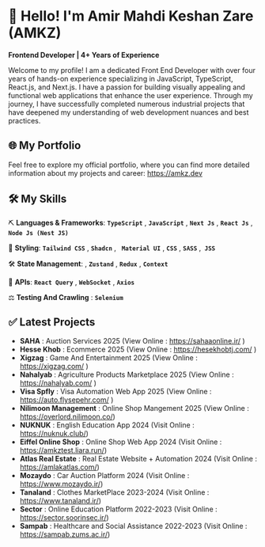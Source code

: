 


# 👋 Hello! I'm Amir Mahdi Keshan Zare (AMKZ)

**Frontend Developer | 4+ Years of Experience**

Welcome to my profile! I am a dedicated Front End Developer with over four years of hands-on experience specializing in JavaScript, TypeScript, React.js, and Next.js. I have a passion for building visually appealing and functional web applications that enhance the user experience. Through my journey, I have successfully completed numerous industrial projects that have deepened my understanding of web development nuances and best practices.

## :globe_with_meridians: My Portfolio

Feel free to explore my official portfolio, where you can find more detailed information about my projects and career: https://amkz.dev

## 🛠️ My Skills

 ⛏️ **Languages & Frameworks**:   **``TypeScript``** , **``JavaScript``** ,   **``Next Js``** ,  **``React Js``** ,  **``Node Js (Nest JS)``**

🎨 **Styling**: **``Tailwind CSS``** , **``Shadcn``** ,  **`` Material UI``** ,  **``CSS``**  ,  **``SASS``** ,**`` JSS``** 

🛠 **State Management**: , **``Zustand``** , **``Redux``** , **``Context``**

📡 **APIs**: **``React Query``** , **``WebSocket``**  , **``Axios``**

⚖️ **Testing And Crawling** : **``Selenium``**



## :white_check_mark: Latest Projects


* **SAHA** : Auction Services  2025 (View Online  : https://sahaaonline.ir/  )
* **Hesse Khob** : Ecommerce  2025 (View Online  : https://hesekhobtj.com/ )
* **Xigzag** : Game And Entertainment  2025 (View Online  : https://xigzag.com/ )
* **Nahalyab** : Agriculture Products Marketplace  2025 (View Online  : https://nahalyab.com/ )
* **Visa Spfly** : Visa Automation Web App  2025 (View Online  : https://auto.flysepehr.com/ )
* **Nilimoon Management** : Online Shop Mangement 2025 (View Online : https://overlord.nilimoon.co/)
* **NUKNUK** : English Education App 2024 (Visit Online : https://nuknuk.club/)
* **Eiffel Online Shop** : Online Shop Web App 2024 (Visit Online : https://amkztest.liara.run/)
* **Atlas Real Estate** : Real Estate Website + Automation 2024 (Visit Online : https://amlakatlas.com/)
* **Mozaydo** : Car Auction Platform 2024 (Visit Online : https://www.mozaydo.ir/)
* **Tanaland** : Clothes MarketPlace 2023-2024 (Visit Online : https://www.tanaland.ir/)
* **Sector** : Online Education Platform 2022-2023 (Visit Online : https://sector.soorinsec.ir/)
* **Sampab** : Healthcare and Social Assistance 2022-2023 (Visit Online : https://sampab.zums.ac.ir/)

 

